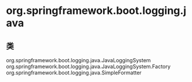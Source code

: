 # org.springframework.boot.logging.java

## 类

org.springframework.boot.logging.java.JavaLoggingSystem
org.springframework.boot.logging.java.JavaLoggingSystem.Factory
org.springframework.boot.logging.java.SimpleFormatter




